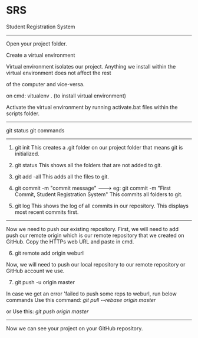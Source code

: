 # SRS
Student Registration System

___________________________________________________________
Open your project folder.

Create a virtual environment

Virtual environment isolates our project. Anything we install within the virtual environment does not affect the rest

of the computer and vice-versa.

on cmd: vitualenv . (to install virtual environment)

Activate the virtual environment by running activate.bat files within the scripts folder.
___________________________________________________________________________________________

git status git commands
___________________________________________________________________________________________
1. git init
This creates a .git folder on our project folder that means git is initialized.

2. git status
This shows all the folders that are not added to git.

3. git add -all
This adds all the files to git.

4. git commit -m "commit message" ---> eg: git commit -m "First Commit, Student Registration System"
This commits all folders to git.

5. git log
This shows the log of all commits in our repository. This displays most recent commits first.
________________________________________________________________________________________________________________________________
Now we need to push our existing repository. First, we will need to add push our remote origin which is our remote
repository that we created on GitHub. Copy the HTTPs web URL and paste in cmd.

6. git remote add origin weburl

Now, we will need to push our local repository to our remote repository or GitHub account we use.

7. git push -u origin master

In case we get an error 'failed to push some reps to weburl, run below commands
Use this command: *git pull --rebase origin master*

or Use this: *git push origin master*
________________________________________________________________________________________________________________________________
Now we can see your project on your GitHub repository.

